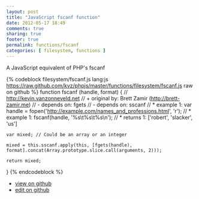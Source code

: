 ```yaml
---
layout: post
title: "JavaScript fscanf function"
date: 2012-05-17 18:49
comments: true
sharing: true
footer: true
permalink: functions/fscanf
categories: [ filesystem, functions ]
---
```

A JavaScript equivalent of PHP's fscanf
<!-- more -->
{% codeblock filesystem/fscanf.js lang:js https://raw.github.com/kvz/phpjs/master/functions/filesystem/fscanf.js raw on github %}
function fscanf (handle, format) {
    // http://kevin.vanzonneveld.net
    // +   original by: Brett Zamir (http://brett-zamir.me)
    // -    depends on: fgets
    // -    depends on: sscanf
    // *     example 1: var handle = fopen('http://example.com/names_and_professions.html', 'r');
    // *     example 1: fscanf(handle, '%s\t%s\t%s\n');
    // *     returns 1: ['robert', 'slacker', 'us']

    var mixed; // Could be an array or an integer

    mixed = this.sscanf.apply(this, [fgets(handle), format].concat(Array.prototype.slice.call(arguments, 2)));

    return mixed;
}
{% endcodeblock %}
<ul>
 <li><a href="https://github.com/kvz/phpjs/blob/master/functions/filesystem/fscanf.js">view on github</a></li>
 <li><a href="https://github.com/kvz/phpjs/edit/master/functions/filesystem/fscanf.js">edit on github</a></li>
</ul>
